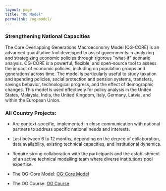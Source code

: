 ```yaml
---
layout: page
title: "OG Model"
permalink: /og-model/
---
```



###  Strengthening National Capacities

The Core Overlapping Generations Macroeconomy Model (OG-CORE) is an advanced quantitative tool developed to assist governments in analyzing and strategizing economic policies through rigorous "what-if" scenario analysis. OG-CORE is a powerful, flexible, and open-source tool to assess the impact of economic policies, including on population groups and generations across time. The model is particularly useful to study taxation and spending policies, social protection and pension systems, transfers, savings behavior, technological progress, and the effect of demographic changes. This model is used effectively for policy analysis in the United States, Malaysia, India, the United Kingdom, Italy, Germany, Latvia, and within the European Union.

### All Country Projects:

- Are context-specific, implemented in close communication with national partners to address specific national needs and interests.

- Last between 6 to 12 months, depending on the degree of collaboration, data availability, existing technical capacities, and institutional dynamics.

- Require strong collaboration with the participants and the establishment of an active technical modelling team where diverse institutions pool expertise.

- The OG-Core Model: [OG-Core Model](https://pslmodels.github.io/OG-Core/content/intro/intro.html)

- The OG Course: [OG Course](/og-course-info.md)

